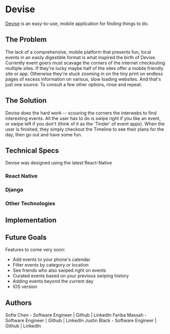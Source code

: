 # Devise

[Devise](https://www.getdevise.com) is an easy-to-use, mobile application for finding things to do. 

## The Problem

The lack of a comprehensive, mobile platform that presents fun, local events in an easily digestible format is what inspired the birth of Devise. Currently event goers must scavage the corners of the internet checkouting multiple sites. If they're lucky maybe half of the sites offer a mobile friendly site or app. Otherwise they're stuck zooming in on the tiny print on endless pages of excess information on various, slow loading websites. And that's just one source. To consult a few other options, rinse and repeat.

## The Solution

Devise does the hard work -- scouring the corners the interwebs to find interesting events. All the user has to do is swipe right if you like an event, or swipe left if you don't (think of it as the 'Tinder' of event apps). When the user is finished, they simply checkout the Timeline to see their plans for the day, then go out and have some fun. 

## Technical Specs

Devise was designed using the latest React-Native 

### React Native

### Django

### Other Technologies

## Implementation



## Future Goals

Features to come very soon: 
* Add events to your phone's calendar
* Filter events by category or location
* See friends who also swiped right on events
* Curated events based on your previous swiping history
* Adding events beyond the current day
* IOS version

## Authors

Sofie Chen - Software Engineer | Github | LinkedIn
Fariba Massah - Software Engineer | Github | LinkedIn
Justin Black - Software Engineer | Github | LinkedIn

